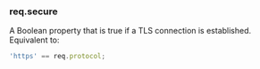 <!---
 Copyright (c) 2016 StrongLoop, IBM, and Express Contributors
 License: MIT
-->

<h3 id='req.secure'>req.secure</h3>

A Boolean property that is true if a TLS connection is established. Equivalent to:

```js
'https' == req.protocol;
```
